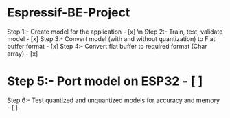 # Espressif-BE-Project


Step 1:- Create model for the application  - [x] \n
Step 2:- Train, test, validate model - [x] 
Step 3:- Convert model (with and without quantization) to Flat buffer format - [x] 
Step 4:- Convert flat buffer to required format (Char array)  - [x] 
# Step 5:- Port model on ESP32  - [ ] 
Step 6:- Test quantized and unquantized models for accuracy and memory  - [ ] 

